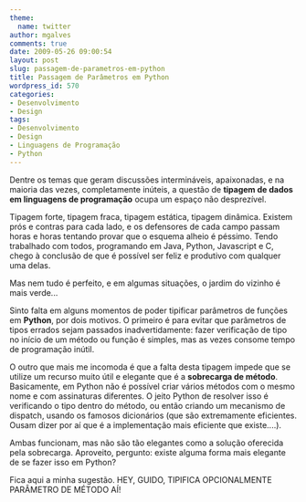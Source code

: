 ```yaml
---
theme:
  name: twitter
author: mgalves
comments: true
date: 2009-05-26 09:00:54
layout: post
slug: passagem-de-parametros-em-python
title: Passagem de Parâmetros em Python
wordpress_id: 570
categories:
- Desenvolvimento
- Design
tags:
- Desenvolvimento
- Design
- Linguagens de Programação
- Python
---
```


Dentre os temas que geram discussões intermináveis, apaixonadas, e na maioria das vezes, completamente inúteis, a questão de **tipagem de dados em linguagens de programação** ocupa um espaço não desprezível.

Tipagem forte, tipagem fraca, tipagem estática, tipagem dinâmica. Existem prós e contras para cada lado, e os defensores de cada campo passam horas e horas tentando provar que o esquema alheio é péssimo. Tendo trabalhado com todos, programando em Java, Python, Javascript e C, chego à conclusão de que é possível ser feliz e produtivo com qualquer uma delas.

Mas nem tudo é perfeito, e em algumas situações, o jardim do vizinho é mais verde...

Sinto falta em alguns momentos de poder tipificar parâmetros de funções em **Python**, por dois motivos. O primeiro é para evitar que parâmetros de tipos errados sejam passados inadvertidamente: fazer verificação de tipo no início de um método ou função é simples, mas as vezes consome tempo de programação inútil.

O outro que mais me incomoda é que a falta desta tipagem impede que se utilize um recurso muito útil e elegante que é a **sobrecarga de método**. Basicamente, em Python não é possível criar vários métodos com o mesmo nome e com assinaturas diferentes. O jeito Python de resolver isso é verificando o tipo dentro do método, ou então criando um mecanismo de dispatch, usando os famosos dicionários (que são extremamente eficientes. Ousam dizer por aí que é a implementação mais eficiente que existe....).

Ambas funcionam, mas não são tão elegantes como a solução oferecida pela sobrecarga. Aproveito, pergunto: existe alguma forma mais elegante de se fazer isso em Python?

Fica aqui a minha sugestão. HEY, GUIDO, TIPIFICA OPCIONALMENTE PARÂMETRO DE MÉTODO AÍ!
